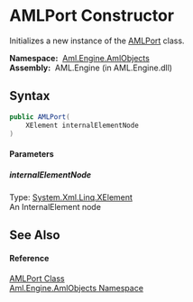 AMLPort Constructor
===================
Initializes a new instance of the [AMLPort][1] class.

  **Namespace:**  [Aml.Engine.AmlObjects][2]  
  **Assembly:**  AML.Engine (in AML.Engine.dll)

Syntax
------

```csharp
public AMLPort(
	XElement internalElementNode
)
```

#### Parameters

##### *internalElementNode*
Type: [System.Xml.Linq.XElement][3]  
An InternalElement node


See Also
--------

#### Reference
[AMLPort Class][1]  
[Aml.Engine.AmlObjects Namespace][2]  

[1]: README.md
[2]: ../README.md
[3]: https://docs.microsoft.com/dotnet/api/system.xml.linq.xelement
[4]: https://www.automationml.org
[5]: ../../icons/logoShade.png